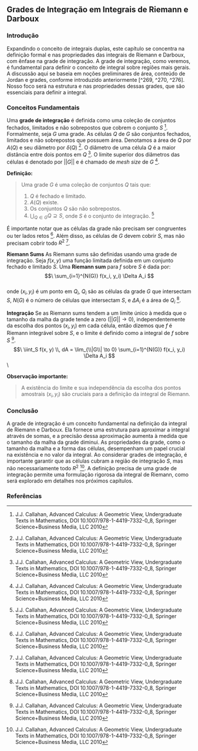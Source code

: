 ## Grades de Integração em Integrais de Riemann e Darboux

### Introdução
Expandindo o conceito de integrais duplas, este capítulo se concentra na definição formal e nas propriedades das integrais de Riemann e Darboux, com ênfase na grade de integração. A grade de integração, como veremos, é fundamental para definir o conceito de integral sobre regiões mais gerais. A discussão aqui se baseia em noções preliminares de área, conteúdo de Jordan e grades, conforme introduzido anteriormente [^269, ^270, ^276]. Nosso foco será na estrutura e nas propriedades dessas grades, que são essenciais para definir a integral.

### Conceitos Fundamentais
Uma **grade de integração** é definida como uma coleção de conjuntos fechados, limitados e não sobrepostos que cobrem o conjunto $S$ [^295]. Formalmente, seja $G$ uma grade. As células $Q$ de $G$ são conjuntos fechados, limitados e não sobrepostos que possuem área. Denotamos a área de $Q$ por $A(Q)$ e seu diâmetro por $\delta(Q)$ [^295]. O diâmetro de uma célula $Q$ é a maior distância entre dois pontos em $Q$ [^291]. O limite superior dos diâmetros das células é denotado por $||G||$ e é chamado de *mesh size* de $G$ [^295].

**Definição:**
> Uma grade $G$ é uma coleção de conjuntos $Q$ tais que:
> 1.  $Q$ é fechado e limitado.
> 2.  $A(Q)$ existe.
> 3.  Os conjuntos $Q$ são não sobrepostos.
> 4.  $\bigcup_{Q \in G} Q \supseteq S$, onde $S$ é o conjunto de integração. [^295]

É importante notar que as células da grade não precisam ser congruentes ou ter lados retos [^295]. Além disso, as células de $G$ devem cobrir $S$, mas não precisam cobrir todo $R^2$ [^295].

**Riemann Sums**
As Riemann sums são definidas usando uma grade de integração. Seja $f(x, y)$ uma função limitada definida em um conjunto fechado e limitado $S$. Uma **Riemann sum** para $f$ sobre $S$ é dada por:
$$\
\sum_{i=1}^{N(G)} f(x_i, y_i) \Delta A_i
$$\
onde $(x_i, y_i)$ é um ponto em $Q_i$, $Q_i$ são as células da grade $G$ que intersectam $S$, $N(G)$ é o número de células que intersectam $S$, e $\Delta A_i$ é a área de $Q_i$ [^295].

**Integração**
Se as Riemann sums tendem a um limite único à medida que o tamanho da malha da grade tende a zero ($||G|| \rightarrow 0$), independentemente da escolha dos pontos $(x_i, y_i)$ em cada célula, então dizemos que $f$ é Riemann integrável sobre $S$, e o limite é definido como a integral de $f$ sobre $S$ [^296].
$$\
\iint_S f(x, y) \\, dA = \lim_{\\|G\\| \to 0} \sum_{i=1}^{N(G)} f(x_i, y_i) \Delta A_i
$$\

**Observação importante:**
> A existência do limite e sua independência da escolha dos pontos amostrais $(x_i, y_i)$ são cruciais para a definição da integral de Riemann.

### Conclusão
A grade de integração é um conceito fundamental na definição da integral de Riemann e Darboux. Ela fornece uma estrutura para aproximar a integral através de somas, e a precisão dessa aproximação aumenta à medida que o tamanho da malha da grade diminui. As propriedades da grade, como o tamanho da malha e a forma das células, desempenham um papel crucial na existência e no valor da integral. Ao considerar grades de integração, é importante garantir que as células cubram a região de integração $S$, mas não necessariamente todo $R^2$ [^295]. A definição precisa de uma grade de integração permite uma formulação rigorosa da integral de Riemann, como será explorado em detalhes nos próximos capítulos.

### Referências
[^269]: J.J. Callahan, Advanced Calculus: A Geometric View, Undergraduate Texts in Mathematics, DOI 10.1007/978-1-4419-7332-0_8, Springer Science+Business Media, LLC 2010
[^270]: J.J. Callahan, Advanced Calculus: A Geometric View, Undergraduate Texts in Mathematics, DOI 10.1007/978-1-4419-7332-0_8, Springer Science+Business Media, LLC 2010
[^276]: J.J. Callahan, Advanced Calculus: A Geometric View, Undergraduate Texts in Mathematics, DOI 10.1007/978-1-4419-7332-0_8, Springer Science+Business Media, LLC 2010
[^291]: J.J. Callahan, Advanced Calculus: A Geometric View, Undergraduate Texts in Mathematics, DOI 10.1007/978-1-4419-7332-0_8, Springer Science+Business Media, LLC 2010
[^295]: J.J. Callahan, Advanced Calculus: A Geometric View, Undergraduate Texts in Mathematics, DOI 10.1007/978-1-4419-7332-0_8, Springer Science+Business Media, LLC 2010
[^296]: J.J. Callahan, Advanced Calculus: A Geometric View, Undergraduate Texts in Mathematics, DOI 10.1007/978-1-4419-7332-0_8, Springer Science+Business Media, LLC 2010
<!-- END -->